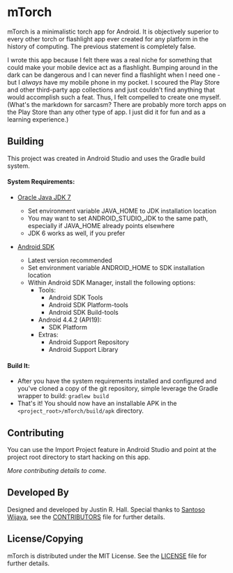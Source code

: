 # mTorch

mTorch is a minimalistic torch app for Android. It is objectively superior to every other torch or flashlight app ever created for any platform in the history of computing. The previous statement is completely false. 

I wrote this app because I felt there was a real niche for something that could make your mobile device act as a flashlight. Bumping around in the dark can be dangerous and I can never find a flashlight when I need one - but I _always_ have my mobile phone in my pocket. I scoured the Play Store and other third-party app collections and just couldn't find anything that would accomplish such a feat. Thus, I felt compelled to create one myself. (What's the markdown for sarcasm? There are probably more torch apps on the Play Store than any other type of app. I just did it for fun and as a learning experience.)

## Building

This project was created in Android Studio and uses the Gradle build system.

#### System Requirements:
* [Oracle Java JDK 7](http://www.oracle.com/technetwork/java/javase/downloads/index.html)
    * Set environment variable JAVA_HOME to JDK installation location
    * You may want to set ANDROID_STUDIO_JDK to the same path, especially if JAVA_HOME already points elsewhere
    * JDK 6 works as well, if you prefer

* [Android SDK](https://developer.android.com/sdk)
    * Latest version recommended
    * Set environment variable ANDROID_HOME to SDK installation location
    * Within Android SDK Manager, install the following options:
        * Tools:
            * Android SDK Tools
            * Android SDK Platform-tools
            * Android SDK Build-tools
        * Android 4.4.2 (API19):
            * SDK Platform
        * Extras:
            * Android Support Repository
            * Android Support Library

#### Build It:
* After you have the system requirements installed and configured and you've cloned a copy of the git repository, simple leverage the Gradle wrapper to build: `gradlew build`
* That's it! You should now have an installable APK in the `<project_root>/mTorch/build/apk` directory.

## Contributing
You can use the Import Project feature in Android Studio and point at the project root directory to start hacking on this app.

_More contributing details to come._

## Developed By
Designed and developed by Justin R. Hall. Special thanks to [Santoso Wijaya](https://github.com/santa4nt), see the [CONTRIBUTORS](../blob/master/CONTRIBUTORS) file for further details.

## License/Copying
mTorch is distributed under the MIT License. See the [LICENSE](../blob/master/LICENSE) file for further details.
